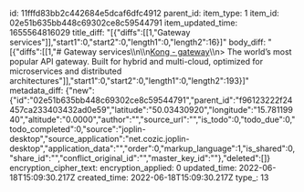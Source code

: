 id: 11fffd83bb2c442684e5dcaf6dfc4912
parent_id: 
item_type: 1
item_id: 02e51b635bb448c69302ce8c59544791
item_updated_time: 1655564816029
title_diff: "[{\"diffs\":[[1,\"Gateway services\"]],\"start1\":0,\"start2\":0,\"length1\":0,\"length2\":16}]"
body_diff: "[{\"diffs\":[[1,\"# Gateway services\\\n\\\n[Kong - gateway](https://konghq.com/kong)\\\n> The world’s most popular API gateway. Built for hybrid and multi-cloud, optimized for microservices and distributed architectures\"]],\"start1\":0,\"start2\":0,\"length1\":0,\"length2\":193}]"
metadata_diff: {"new":{"id":"02e51b635bb448c69302ce8c59544791","parent_id":"f96123222f24457ca233403432ad0e59","latitude":"50.03430920","longitude":"15.78119940","altitude":"0.0000","author":"","source_url":"","is_todo":0,"todo_due":0,"todo_completed":0,"source":"joplin-desktop","source_application":"net.cozic.joplin-desktop","application_data":"","order":0,"markup_language":1,"is_shared":0,"share_id":"","conflict_original_id":"","master_key_id":""},"deleted":[]}
encryption_cipher_text: 
encryption_applied: 0
updated_time: 2022-06-18T15:09:30.217Z
created_time: 2022-06-18T15:09:30.217Z
type_: 13